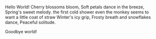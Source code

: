 Hello World!
Cherry blossoms bloom,
Soft petals dance in the breeze,
Spring's sweet melody.
the first cold shower
even the monkey seems to want
a little coat of straw
Winter's icy grip,
Frosty breath and snowflakes dance,
Peaceful solitude.



Goodbye world!
